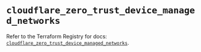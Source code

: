 # `cloudflare_zero_trust_device_managed_networks`

Refer to the Terraform Registry for docs: [`cloudflare_zero_trust_device_managed_networks`](https://registry.terraform.io/providers/cloudflare/cloudflare/5.8.4/docs/resources/zero_trust_device_managed_networks).
